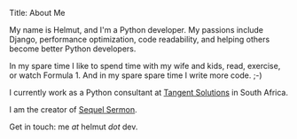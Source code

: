 Title: About Me

My name is Helmut, and I'm a Python developer. My passions include Django, performance optimization, code readability, and helping others become better Python developers.

In my spare time I like to spend time with my wife and kids, read, exercise, or watch Formula 1. And in my spare spare time I write more code. ;-)

I currently work as a Python consultant at [Tangent Solutions](https://www.tangentsolutions.co.za) in South Africa.

I am the creator of [Sequel Sermon](https://sequelsermon.com).

Get in touch: me _at_ helmut _dot_ dev.
